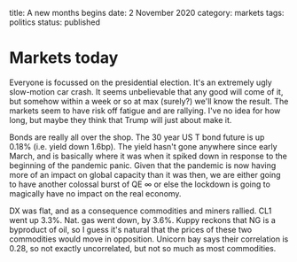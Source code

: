 title: A new months begins
date: 2 November 2020
category: markets
tags: politics
status: published 

# Markets today

Everyone is focussed on the presidential election.
It's an extremely ugly slow-motion car crash.
It seems unbelievable that any good will come of it, but somehow within a week or so at max (surely?) we'll know the result.
The markets seem to have risk off fatigue and are rallying. I've no idea for how long, but maybe they think that Trump will just about make it.

Bonds are really all over the shop. The 30 year US T bond future is up 0.18% (i.e. yield down 1.6bp). The yield hasn't gone anywhere since early March, and is basically where it was when it spiked down in response to the beginning of the pandemic panic. 
Given that the pandemic is now having more of an impact on global capacity than it was then, we are either going to have another colossal burst of QE &infin; or else the lockdown is going to magically have no impact on the real economy.

DX was flat, and as a consequence commodities and miners rallied. CL1 went up 3.3%.
Nat. gas went down, by 3.6%. 
Kuppy reckons that NG is a byproduct of oil, so I guess it's natural that the prices of these two commodities would move in opposition. Unicorn bay says their correlation is 0.28, so not exactly uncorrelated, but not so much as most commodities.

